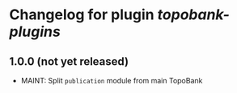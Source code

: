 # Changelog for plugin *topobank-plugins*

## 1.0.0 (not yet released)

- MAINT: Split `publication` module from main TopoBank
